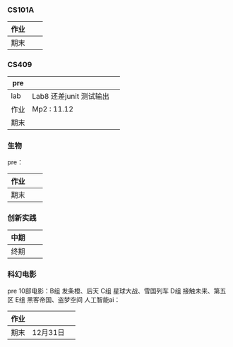 ### CS101A

| 作业 |      |      |
| ---- | ---- | ---- |
| 期末 |      |      |

### CS409

| pre  |             |      |
| ---- | ----------- | ---- |
| lab  | Lab8 还差junit 测试输出       |      |
| 作业 | Mp2 : 11.12 |      |
| 期末 |             |      |

### 生物

pre：

| 作业 |      |      |
| ---- | ---- | ---- |
| 期末 |      |      |

### 创新实践

| 中期 |      |      |
| ---- | ---- | ---- |
| 终期 |      |      |

### 科幻电影

pre 10部电影：B组 发条橙、后天    C组 星球大战、雪国列车   D组 接触未来、第五区    E组 黑客帝国、盗梦空间
人工智能ai：


| 作业 |          |      |
| ---- | -------- | ---- |
| 期末 | 12月31日 |      |

### 
